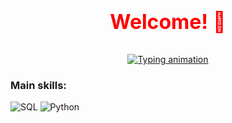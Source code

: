 # <p align="center" style="color: red; font-size: 32px;">Welcome! 🚀</p>

<p align="center">
  <a href="https://github.com/luizmanoel">
    <img src="https://readme-typing-svg.herokuapp.com?color=FF0000&size=24&center=true&vCenter=true&width=600&lines=Hello%2C+my+name+is+Luiz+Manoel.;I+am+from+Brazil.;I+study+Data+Science.;Welcome+to+my+GitHub!" alt="Typing animation">
  </a>
</p>




### Main skills:
![SQL](https://img.shields.io/badge/-SQL-red?style=for-the-badge&logo=postgresql&logoColor=white)
![Python](https://img.shields.io/badge/-Python-red?style=for-the-badge&logo=python&logoColor=white)
